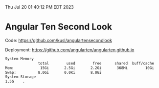 Thu Jul 20 01:40:12 PM EDT 2023

# Angular Ten Second Look

Code: https://github.com/kusl/angulartensecondlook

Deployment: https://github.com/angularten/angularten.github.io

```bash
System Memory
               total        used        free      shared  buff/cache   available
Mem:            15Gi       2.5Gi       2.2Gi       368Mi        10Gi        12Gi
Swap:          8.0Gi       0.0Ki       8.0Gi
System Storage
1.5G	.
